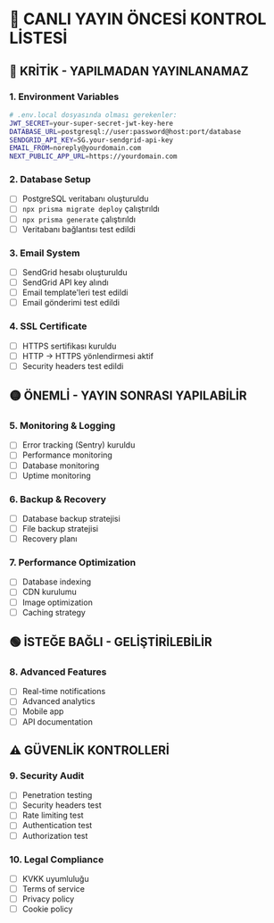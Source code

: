 # 🚀 CANLI YAYIN ÖNCESİ KONTROL LİSTESİ

## 🔴 KRİTİK - YAPILMADAN YAYINLANAMAZ

### 1. Environment Variables
```bash
# .env.local dosyasında olması gerekenler:
JWT_SECRET=your-super-secret-jwt-key-here
DATABASE_URL=postgresql://user:password@host:port/database
SENDGRID_API_KEY=SG.your-sendgrid-api-key
EMAIL_FROM=noreply@yourdomain.com
NEXT_PUBLIC_APP_URL=https://yourdomain.com
```

### 2. Database Setup
- [ ] PostgreSQL veritabanı oluşturuldu
- [ ] `npx prisma migrate deploy` çalıştırıldı
- [ ] `npx prisma generate` çalıştırıldı
- [ ] Veritabanı bağlantısı test edildi

### 3. Email System
- [ ] SendGrid hesabı oluşturuldu
- [ ] SendGrid API key alındı
- [ ] Email template'leri test edildi
- [ ] Email gönderimi test edildi

### 4. SSL Certificate
- [ ] HTTPS sertifikası kuruldu
- [ ] HTTP → HTTPS yönlendirmesi aktif
- [ ] Security headers test edildi

## 🟡 ÖNEMLİ - YAYIN SONRASI YAPILABİLİR

### 5. Monitoring & Logging
- [ ] Error tracking (Sentry) kuruldu
- [ ] Performance monitoring
- [ ] Database monitoring
- [ ] Uptime monitoring

### 6. Backup & Recovery
- [ ] Database backup stratejisi
- [ ] File backup stratejisi
- [ ] Recovery planı

### 7. Performance Optimization
- [ ] Database indexing
- [ ] CDN kurulumu
- [ ] Image optimization
- [ ] Caching strategy

## 🟢 İSTEĞE BAĞLI - GELİŞTİRİLEBİLİR

### 8. Advanced Features
- [ ] Real-time notifications
- [ ] Advanced analytics
- [ ] Mobile app
- [ ] API documentation

## ⚠️ GÜVENLİK KONTROLLERİ

### 9. Security Audit
- [ ] Penetration testing
- [ ] Security headers test
- [ ] Rate limiting test
- [ ] Authentication test
- [ ] Authorization test

### 10. Legal Compliance
- [ ] KVKK uyumluluğu
- [ ] Terms of service
- [ ] Privacy policy
- [ ] Cookie policy
